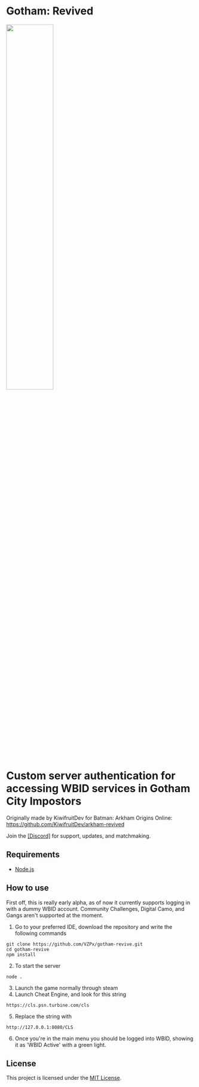 # Gotham: Revived
<img src="https://media.discordapp.net/attachments/1208513216238329916/1249470337490358332/image.png?ex=66676b6e&is=666619ee&hm=d8b789a31b3855ea3ef07b59d249b8f5ddb734cd748ffbfcff3b8347927cb3b1&=&format=webp&quality=lossless&width=1219&height=683" height="50%" width="50%">

# Custom server authentication for accessing WBID services in Gotham City Impostors

Originally made by KiwifruitDev for Batman: Arkham Origins Online: https://github.com/KiwifruitDev/arkham-revived


Join the [[Discord]](https://discord.gg/ef62xneQ3s) for support, updates, and matchmaking.

## Requirements
- [Node.js](https://nodejs.org/en/)

## How to use
First off, this is really early alpha, as of now it currently supports logging in with a dummy WBID account. Community Challenges, Digital Camo, and Gangs aren't supported at the moment.

1. Go to your preferred IDE, download the repository and write the following commands
```
git clone https://github.com/VZPx/gotham-revive.git
cd gotham-revive
npm install
```
2. To start the server
```
node .
```
3. Launch the game normally through steam
4. Launch Cheat Engine, and look for this string 
```
https://cls.psn.turbine.com/cls
```
5. Replace the string with 
```
http://127.0.0.1:8080/CLS
```
6. Once you're in the main menu you should be logged into WBID, showing it as 'WBID Active' with a green light.

## License

This project is licensed under the [MIT License](https://choosealicense.com/licenses/mit/).
